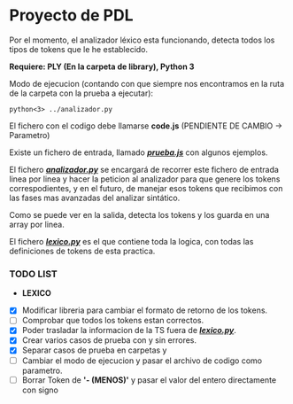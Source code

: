 # Proyecto de PDL

Por el momento, el analizador léxico esta funcionando, detecta todos los tipos de tokens que le he establecido.

__Requiere: PLY (En la carpeta de library), Python 3__

Modo de ejecucion (contando con que siempre nos encontramos en la ruta de la carpeta con la prueba a ejecutar):

    python<3> ../analizador.py
    
El fichero con el codigo debe llamarse __code.js__ (PENDIENTE DE CAMBIO -> Parametro)

Existe un fichero de entrada, llamado [___prueba.js___](https://github.com/jorgebodega/PDL/blob/master/prueba.js)
con algunos ejemplos.

El fichero [___analizador.py___](https://github.com/jorgebodega/PDL/blob/master/analizador.py)
se encargará de recorrer este fichero de entrada linea por linea y hacer la peticion al
analizador para que genere los tokens correspodientes, y en el futuro, de manejar esos tokens que recibimos con las fases mas avanzadas
del analizar sintático.

Como se puede ver en la salida, detecta los tokens y los guarda en una array por linea.

El fichero [___lexico.py___](https://github.com/jorgebodega/PDL/blob/master/lexico.py)
 es el que contiene toda la logica, con todas las definiciones de tokens de esta practica.

### TODO LIST

- __LEXICO__

- [X] Modificar libreria para cambiar el formato de retorno de los tokens.
- [ ] Comprobar que todos los tokens estan correctos.
- [X] Poder trasladar la informacion de la TS fuera de [___lexico.py___](https://github.com/jorgebodega/PDL/blob/master/lexico.py).
- [X] Crear varios casos de prueba con y sin errores.
- [X] Separar casos de prueba en carpetas y 
- [ ] Cambiar el modo de ejecucion y pasar el archivo de codigo como parametro.
- [ ] Borrar Token de __'- (MENOS)'__ y pasar el valor del entero directamente con signo
